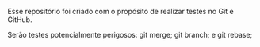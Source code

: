 Esse repositório foi criado com o propósito de realizar testes no Git e GitHub.

Serão testes potencialmente perigosos:
git merge;
git branch;
e git rebase;
